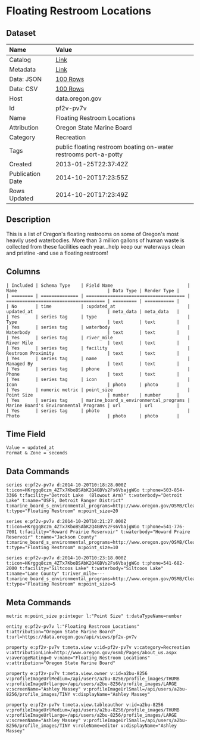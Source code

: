 # Floating Restroom Locations

## Dataset

| Name | Value |
| :--- | :---- |
| Catalog | [Link](https://catalog.data.gov/dataset/floating-restroom-locations-27f25) |
| Metadata | [Link](https://data.oregon.gov/api/views/pf2v-pv7v) |
| Data: JSON | [100 Rows](https://data.oregon.gov/api/views/pf2v-pv7v/rows.json?max_rows=100) |
| Data: CSV | [100 Rows](https://data.oregon.gov/api/views/pf2v-pv7v/rows.csv?max_rows=100) |
| Host | data.oregon.gov |
| Id | pf2v-pv7v |
| Name | Floating Restroom Locations |
| Attribution | Oregon State Marine Board |
| Category | Recreation |
| Tags | public floating restroom boating on-water restrooms port-a-potty |
| Created | 2013-01-25T22:37:42Z |
| Publication Date | 2014-10-20T17:23:55Z |
| Rows Updated | 2014-10-20T17:23:49Z |

## Description

This is a list of Oregon's floating restrooms on some of Oregon's most heavily used waterbodies.  More than 3 million gallons of human waste is collected from these facilities each year...help keep our waterways clean and pristine -and use a floating restroom!

## Columns

```ls
| Included | Schema Type    | Field Name                            | Name                                  | Data Type | Render Type |
| ======== | ============== | ===================================== | ===================================== | ========= | =========== |
| No       | time           | :updated_at                           | updated_at                            | meta_data | meta_data   |
| Yes      | series tag     | type                                  | Type                                  | text      | text        |
| Yes      | series tag     | waterbody                             | Waterbody                             | text      | text        |
| Yes      | series tag     | river_mile                            | River Mile                            | text      | text        |
| Yes      | series tag     | facility                              | Restroom Proximity                    | text      | text        |
| Yes      | series tag     | name                                  | Managed By                            | text      | text        |
| Yes      | series tag     | phone                                 | Phone                                 | text      | text        |
| Yes      | series tag     | icon                                  | Icon                                  | photo     | photo       |
| Yes      | numeric metric | point_size                            | Point Size                            | number    | number      |
| Yes      | series tag     | marine_board_s_environmental_programs | Marine Board's Environmental Programs | url       | url         |
| Yes      | series tag     | photo                                 | Photo                                 | photo     | photo       |
```

## Time Field

```ls
Value = updated_at
Format & Zone = seconds
```

## Data Commands

```ls
series e:pf2v-pv7v d:2014-10-20T10:18:28.000Z t:icon=HKrggq8czm_4ZTx7KboBSAbK2Q4GBVs2Fs6VbajgWGo t:phone=503-854-3366 t:facility="Detroit Lake  (Blowout Arm)" t:waterbody="Detroit Lake" t:name="USFS, Detroit Ranger District" t:marine_board_s_environmental_programs=http://www.oregon.gov/OSMB/Clean/pages/index.aspx t:type="Floating Restroom" m:point_size=20

series e:pf2v-pv7v d:2014-10-20T10:21:27.000Z t:icon=HKrggq8czm_4ZTx7KboBSAbK2Q4GBVs2Fs6VbajgWGo t:phone=541-776-7001 t:facility="Howard Prairie Reservoir" t:waterbody="Howard Praire Reservoir" t:name="Jackson County" t:marine_board_s_environmental_programs=http://www.oregon.gov/OSMB/Clean/pages/index.aspx t:type="Floating Restroom" m:point_size=10

series e:pf2v-pv7v d:2014-10-20T10:23:18.000Z t:icon=HKrggq8czm_4ZTx7KboBSAbK2Q4GBVs2Fs6VbajgWGo t:phone=541-682-2000 t:facility="Siltcoos Lake" t:waterbody="Siltcoos Lake" t:name="Lane County" t:river_mile=--- t:marine_board_s_environmental_programs=http://www.oregon.gov/OSMB/Clean/pages/index.aspx t:type="Floating Restroom" m:point_size=5
```

## Meta Commands

```ls
metric m:point_size p:integer l:"Point Size" t:dataTypeName=number

entity e:pf2v-pv7v l:"Floating Restroom Locations" t:attribution="Oregon State Marine Board" t:url=https://data.oregon.gov/api/views/pf2v-pv7v

property e:pf2v-pv7v t:meta.view v:id=pf2v-pv7v v:category=Recreation v:attributionLink=http://www.oregon.gov/osmb/Pages/about_us.aspx v:averageRating=0 v:name="Floating Restroom Locations" v:attribution="Oregon State Marine Board"

property e:pf2v-pv7v t:meta.view.owner v:id=a2bu-8256 v:profileImageUrlMedium=/api/users/a2bu-8256/profile_images/THUMB v:profileImageUrlLarge=/api/users/a2bu-8256/profile_images/LARGE v:screenName="Ashley Massey" v:profileImageUrlSmall=/api/users/a2bu-8256/profile_images/TINY v:displayName="Ashley Massey"

property e:pf2v-pv7v t:meta.view.tableauthor v:id=a2bu-8256 v:profileImageUrlMedium=/api/users/a2bu-8256/profile_images/THUMB v:profileImageUrlLarge=/api/users/a2bu-8256/profile_images/LARGE v:screenName="Ashley Massey" v:profileImageUrlSmall=/api/users/a2bu-8256/profile_images/TINY v:roleName=editor v:displayName="Ashley Massey"
```